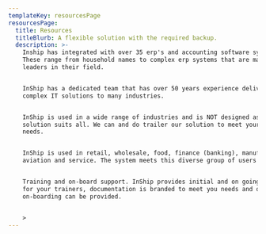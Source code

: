 ```yaml
---
templateKey: resourcesPage
resourcesPage:
  title: Resources
  titleBlurb: A flexible solution with the required backup.
  description: >-
    Inship has integrated with over 35 erp's and accounting software systems.
    These range from household names to complex erp systems that are market
    leaders in their field.


    InShip has a dedicated team that has over 50 years experience delivery
    complex IT solutions to many industries.


    InShip is used in a wide range of industries and is NOT designed as a one
    solution suits all. We can and do trailer our solution to meet your users
    needs.


    InShip is used in retail, wholesale, food, finance (banking), manufacturing,
    aviation and service. The system meets this diverse group of users needs. 


    Training and on-board support. InShip provides initial and on going training
    for your trainers, documentation is branded to meet you needs and ongoing
    on-boarding can be provided.


    >
---
```

